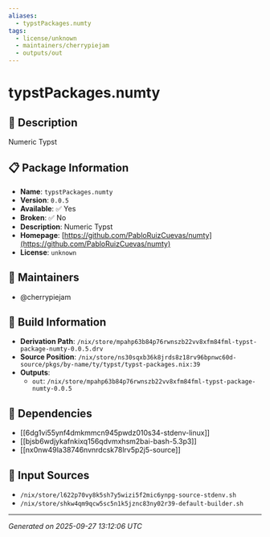 ```yaml
---
aliases:
  - typstPackages.numty
tags:
  - license/unknown
  - maintainers/cherrypiejam
  - outputs/out
---
```


# typstPackages.numty

## 📝 Description

Numeric Typst

## 📋 Package Information

- **Name**: `typstPackages.numty`
- **Version**: `0.0.5`
- **Available**: ✅ Yes
- **Broken**: ✅ No
- **Description**: Numeric Typst
- **Homepage**: [https://github.com/PabloRuizCuevas/numty](https://github.com/PabloRuizCuevas/numty)
- **License**: `unknown`
## 👥 Maintainers

- @cherrypiejam


## 🔧 Build Information

- **Derivation Path**: `/nix/store/mpahp63b84p76rwnszb22vv8xfm84fml-typst-package-numty-0.0.5.drv`
- **Source Position**: `/nix/store/ns30sqxb36k8jrds8z18rv96bpnwc60d-source/pkgs/by-name/ty/typst/typst-packages.nix:39`
- **Outputs**:
  - `out`:  `/nix/store/mpahp63b84p76rwnszb22vv8xfm84fml-typst-package-numty-0.0.5`

## 🔗 Dependencies

- [[6dg1vi55ynf4dmkmmcn945pwdz010s34-stdenv-linux]]
- [[bjsb6wdjykafnkixq156qdvmxhsm2bai-bash-5.3p3]]
- [[nx0nw49la38746nvnrdcsk78lrv5p2j5-source]]

## 📁 Input Sources

- `/nix/store/l622p70vy8k5sh7y5wizi5f2mic6ynpg-source-stdenv.sh`
- `/nix/store/shkw4qm9qcw5sc5n1k5jznc83ny02r39-default-builder.sh`

---
*Generated on 2025-09-27 13:12:06 UTC*
